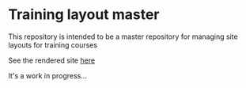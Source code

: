 # Training layout master

This repository is intended to be a master repository for managing site layouts for training courses

See the rendered site [here](https://intersectaustralia.github.io/training-master/)

It's a work in progress...
